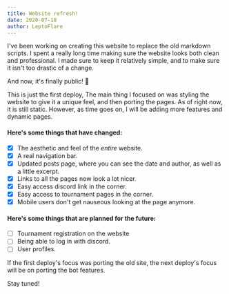```yaml
---
title: Website refresh!
date: 2020-07-18
author: LeptoFlare
---
```


I've been working on creating this website to replace the old markdown scripts. I spent a really long time making sure the website looks both clean and professional. I made sure to keep it relatively simple, and to make sure it isn't too drastic of a change.

And now, it's finally public! :tada:

This is just the first deploy, The main thing I focused on was styling the website to give it a unique feel, and then porting the pages. 
As of right now, it is still static. However, as time goes on, I will be adding more features and dynamic pages.

#### Here's some things that have changed:

- [x] The aesthetic and feel of the *entire* website.
- [x] A real navigation bar.
- [x] Updated posts page, where you can see the date and author, as well as a little excerpt.
- [x] Links to all the pages now look a lot nicer.
- [x] Easy access discord link in the corner.
- [x] Easy access to tournament pages in the corner.
- [x] Mobile users don't get nauseous looking at the page anymore.

#### Here's some things that are planned for the future:
- [ ] Tournament registration on the website
- [ ] Being able to log in with discord.
- [ ] User profiles.

If the first deploy's focus was porting the old site, the next deploy's focus will be on porting the bot features.

Stay tuned!